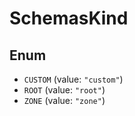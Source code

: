 # SchemasKind

## Enum

* `CUSTOM` (value: `"custom"`)
* `ROOT` (value: `"root"`)
* `ZONE` (value: `"zone"`)
